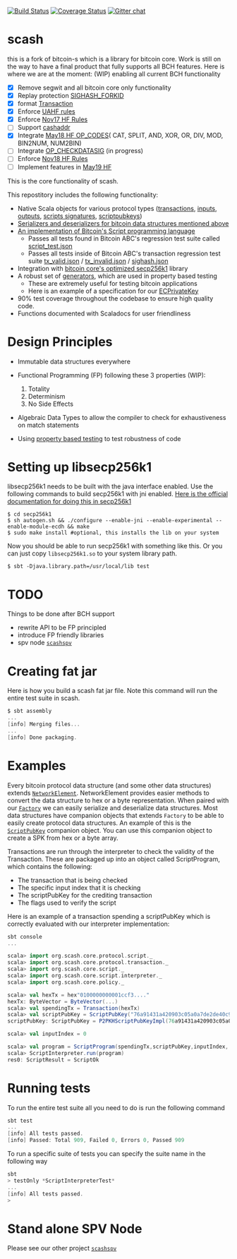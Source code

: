 [![Build Status](https://travis-ci.org/scala-cash/scash.svg?branch=master)](https://travis-ci.org/scala-cash/scash) [![Coverage Status](https://coveralls.io/repos/github/scala-cash/scash/badge.svg)](https://coveralls.io/github/scala-cash/scash) [![Gitter chat](https://badges.gitter.im/gitterHQ/gitter.png)](https://gitter.im/scash)

# scash
this is a fork of bitcoin-s which is a library for bitcoin core. Work is still on the way to have a final product that fully supports all BCH features. Here is where we are at the moment:
(WIP) enabling all current BCH functionality
- [X] Remove segwit and all bitcoin core only functionality
- [X] Replay protection [SIGHASH_FORKID](https://github.com/bitcoincashorg/bitcoincash.org/blob/master/spec/replay-protected-sighash.md)
- [X] format [Transaction](https://github.com/bitcoincashorg/bitcoincash.org/blob/master/spec/transaction.md)
- [X] Enforce [UAHF rules](https://github.com/bitcoincashorg/bitcoincash.org/blob/master/spec/uahf-technical-spec.md)
- [X] Enforce [Nov17 HF Rules](https://github.com/bitcoincashorg/bitcoincash.org/blob/master/spec/nov-13-hardfork-spec.md)
- [ ] Support [cashaddr](https://github.com/bitcoincashorg/bitcoincash.org/blob/master/spec/cashaddr.md)
- [X] Integrate [May18 HF OP_CODES](https://github.com/bitcoincashorg/bitcoincash.org/blob/master/spec/may-2018-hardfork.md)( CAT, SPLIT, AND, XOR, OR, DIV, MOD, BIN2NUM, NUM2BIN)
- [ ] Integrate [OP_CHECKDATASIG](https://github.com/bitcoincashorg/bitcoincash.org/blob/master/spec/op_checkdatasig.md) (in progress)
- [ ] Enforce [Nov18 HF Rules](https://github.com/bitcoincashorg/bitcoincash.org/blob/master/spec/2018-nov-upgrade.md)
- [ ] Implement features in [May19 HF](https://github.com/bitcoincashorg/bitcoincash.org/pull/143)

This is the core functionality of scash.

This repostitory includes the following functionality:
  - Native Scala objects for various protocol types ([transactions](https://github.com/scala-cash/scash/blob/master/core/src/main/scala/org/scash/core/protocol/transaction/Transaction.scala), [inputs](https://github.com/scala-cash/scash/blob/master/core/src/main/scala/org/scash/core/protocol/transaction/TransactionInput.scala), [outputs](https://github.com/scala-cash/scash/blob/master/core/src/main/scala/org/scash/core/protocol/transaction/TransactionOutput.scala), [scripts signatures](https://github.com/scala-cash/scash/blob/master/core/src/main/scala/org/scash/core/protocol/script/ScriptSignature.scala), [scriptpubkeys](https://github.com/scala-cash/scash/blob/master/core/src/main/scala/org/scash/core/protocol/script/ScriptPubKey.scala))
  - [Serializers and deserializers for bitcoin data structures mentioned above](https://github.com/scala-cash/scash/blob/master/core/src/main/scala/org/scash/core/src/main/scala/org/scash/core/serializers)
  - [An implementation of Bitcoin's Script programming language](https://github.com/scala-cash/scash/blob/master/core/src/main/scala/org/scash/core/script) 
    - Passes all tests found in Bitcoin ABC's regression test suite called [script_test.json](https://github.com/Bitcoin-ABC/bitcoin-abc/blob/master/src/test/data/script_tests.jsonn)
    - Passes all tests inside of Bitcoin ABC's transaction regression test suite [tx_valid.json](https://github.com/Bitcoin-ABC/bitcoin-abc/blob/master/src/test/data/tx_valid.json) / [tx_invalid.json](https://github.com/Bitcoin-ABC/bitcoin-abc/blob/master/src/test/data/tx_invalid.json) / 
    [sighash.json](https://github.com/bitcoin/bitcoin/blob/master/src/test/data/sighash.json)
  - Integration with [bitcoin core's optimized secp256k1](https://github.com/bitcoin-core/secp256k1/) library
  - A robust set of [generators](https://github.com/scala-cash/scash/tree/master/core-gen/src/test/scala/org/scash/core/gen), which are used in property based testing
    - These are extremely useful for testing bitcoin applications
    - Here is an example of a specification for our [ECPrivateKey](https://github.com/scala-cash/scash/blob/master/core-test/src/test/scala/org/scash/core/crypto/ECPrivateKeyTest.scala)
  - 90% test coverage throughout the codebase to ensure high quality code. 
  - Functions documented with Scaladocs for user friendliness

# Design Principles
  - Immutable data structures everywhere
  - Functional Programming (FP) following these 3 properties (WIP):
    1. Totality
    2. Determinism
    3. No Side Effects

  - Algebraic Data Types to allow the compiler to check for exhaustiveness on match statements
  - Using [property based testing](http://www.scalatest.org/user_guide/property_based_testing) to test robustness of code 
 
# Setting up libsecp256k1

libsecp256k1 needs to be built with the java interface enabled. Use the following commands to build secp256k1 with jni enabled. [Here is the official documentation for doing this in secp256k1](https://github.com/bitcoin-core/secp256k1/blob/master/src/java/org/bitcoin/NativeSecp256k1.java#L35)
```
$ cd secp256k1
$ sh autogen.sh && ./configure --enable-jni --enable-experimental --enable-module-ecdh && make
$ sudo make install #optional, this installs the lib on your system
```

Now you should be able to run secp256k1 with something like this. Or you can just copy `libsecp256k1.so` to your system library path. 
```
$ sbt -Djava.library.path=/usr/local/lib test
```

# TODO
Things to be done after BCH support
  - rewrite API to be FP principled
  - introduce FP friendly libraries
  - spv node [`scashspv`](https://github.com/scala-cash/scashspv)

# Creating fat jar

Here is how you build a scash fat jar file. Note this command will run the entire test suite in scash.

```scala
$ sbt assembly
...
[info] Merging files...
...
[info] Done packaging.

```

# Examples

Every bitcoin protocol data structure (and some other data structures) extends [`NetworkElement`](https://github.com/scala-cash/scash/blob/master/core/src/main/scala/org/scash/core/protocol/NetworkElement.scala). NetworkElement provides easier methods to convert the data structure to hex or a byte representation. When paired with our [`Factory`](https://github.com/scala-cash/scash/blob/master/core/src/main/scala/org/scash/core/util/Factory.scala) we can easily serialize and deserialize data structures. Most data structures have companion objects that extends `Factory` to be able to easily create protocol data structures. An example of this is the [`ScriptPubKey`](https://github.com/scala-cash/scash/blob/master/core/src/main/scala/org/scash/core/protocol/script/ScriptPubKey.scala) companion object. You can use this companion object to create a SPK from hex or a byte array.

Transactions are run through the interpreter to check the validity of the Transaction. These are packaged up into an object called ScriptProgram, which contains the following:
  - The transaction that is being checked
  - The specific input index that it is checking
  - The scriptPubKey for the crediting transaction
  - The flags used to verify the script

Here is an example of a transaction spending a scriptPubKey which is correctly evaluated with our interpreter implementation:

```scala
sbt console
...

scala> import org.scash.core.protocol.script._
scala> import org.scash.core.protocol.transaction._
scala> import org.scash.core.script._
scala> import org.scash.core.script.interpreter._
scala> import org.scash.core.policy._

scala> val hexTx = hex"0100000000001ccf3...."
hexTx: ByteVector = ByteVector(...)
scala> val spendingTx = Transaction(hexTx)
scala> val scriptPubKey = ScriptPubKey("76a91431a420903c05a0a7de2de40c9f02ebedbacdc17288ac")
scriptPubKey: ScriptPubKey = P2PKHScriptPubKeyImpl(76a91431a420903c05a0a7de2de40c9f02ebedbacdc17288ac,List(OP_DUP, OP_HASH160, BytesToPushOntoStackImpl(20), ScriptConstantImpl(31a420903c05a0a7de2de40c9f02ebedbacdc172), OP_EQUALVERIFY, OP_CHECKSIG))

scala> val inputIndex = 0

scala> val program = ScriptProgram(spendingTx,scriptPubKey,inputIndex, Policy.standardScriptVerifyFlags)
scala> ScriptInterpreter.run(program)
res0: ScriptResult = ScriptOk
```
# Running tests

To run the entire test suite all you need to do is run the following command
```scala 
sbt test
...
[info] All tests passed.
[info] Passed: Total 909, Failed 0, Errors 0, Passed 909

```

To run a specific suite of tests you can specify the suite name in the following way
```scala
sbt
> testOnly *ScriptInterpreterTest*
...
[info] All tests passed.
>
```
# Stand alone SPV Node

Please see our other project [`scashspv`](https://github.com/scala-cash/scashspv)
